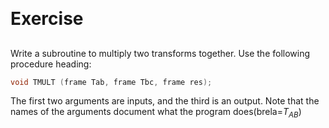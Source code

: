 &emsp;
# Exercise



## 
Write a subroutine to multiply two transforms together. Use the following procedure heading:
```c++
void TMULT (frame Tab, frame Tbc, frame res);
```
The first two arguments are inputs, and the third is an output. Note that the names of the arguments document what the program does(brela=$T_{AB}$)